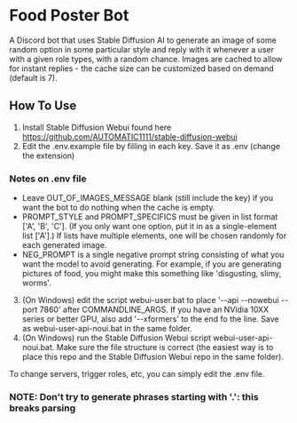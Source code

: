 # Food Poster Bot
A Discord bot that uses Stable Diffusion AI to generate an image of some random option in some particular style and reply with it whenever a user with a given role types, with a random chance. Images are cached to allow for instant replies - the cache size can be customized based on demand (default is 7).

## How To Use

1. Install Stable Diffusion Webui found here https://github.com/AUTOMATIC1111/stable-diffusion-webui
2. Edit the .env.example file by filling in each key. Save it as .env (change the extension)
### Notes on .env file
- Leave OUT_OF_IMAGES_MESSAGE blank (still include the key) if you want the bot to do nothing when the cache is empty.
- PROMPT_STYLE and PROMPT_SPECIFICS must be given in list format ['A', 'B', 'C']. (If you only want one option, put it in as a single-element list ['A'].) If lists have multiple elements, one will be chosen randomly for each generated image. 
- NEG_PROMPT is a single negative prompt string consisting of what you want the model to avoid generating. For example, if you are generating pictures of food, you might make this something like 'disgusting, slimy, worms'.

3. (On Windows) edit the script webui-user.bat to place '--api --nowebui --port 7860' after COMMANDLINE_ARGS. If you have an NVidia 10XX series or better GPU, also add '--xformers' to the end fo the line. Save as webui-user-api-noui.bat in the same folder.  
4. (On Windows) run the Stable Diffusion Webui script webui-user-api-noui.bat. Make sure the file structure is correct (the easiest way is to place this repo and the Stable Diffusion Webui repo in the same folder). 

To change servers, trigger roles, etc, you can simply edit the .env file.

### NOTE: Don't try to generate phrases starting with '.': this breaks parsing